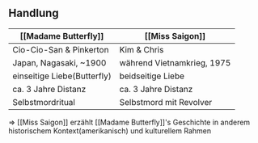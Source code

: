 ## Handlung
| [[Madame Butterfly]]        | [[Miss Saigon]]            |
| --------------------------- | -------------------------- |
| Cio-Cio-San & Pinkerton     | Kim & Chris                |
| Japan, Nagasaki, ~1900      | während Vietnamkrieg, 1975 |
| einseitige Liebe(Butterfly) | beidseitige Liebe          |
| ca. 3 Jahre Distanz         | ca. 3 Jahre Distanz        |
| Selbstmordritual            | Selbstmord mit Revolver    |

=> [[Miss Saigon]] erzählt [[Madame Butterfly]]'s Geschichte in anderem historischem Kontext(amerikanisch) und kulturellem Rahmen